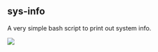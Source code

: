 ## sys-info
A very simple bash script to print out system info. 

![](https://i.ibb.co/Ks3S6xh/Screenshot-2021-09-22-100147.png)
